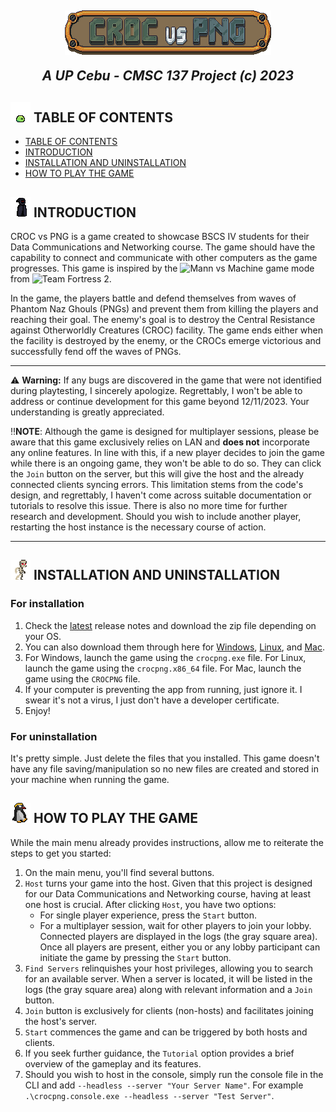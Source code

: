 <h2 align="center">
  <img src="Assets/UI/title.png" style="vertical-align: bottom">
  
  <i>A UP Cebu - CMSC 137 Project (c) 2023</i>
</h2>


## ![Slime](Assets/GIFs/slime_idle.gif) TABLE OF CONTENTS
- [ TABLE OF CONTENTS](#-table-of-contents)
- [ INTRODUCTION](#-introduction)
- [ INSTALLATION AND UNINSTALLATION](#-installation-and-uninstallation)
- [ HOW TO PLAY THE GAME](#-how-to-play-the-game)

## ![Ghoul](Assets/GIFs/ghoul_idle.gif) INTRODUCTION
CROC vs PNG is a game created to showcase BSCS IV students for their Data Communications and Networking course. The game should have the capability to connect and communicate with other computers as the game progresses. This game is inspired by the ![Mann vs Machine](https://wiki.teamfortress.com/wiki/Mann_vs._Machine) game mode from ![Team Fortress 2](https://wiki.teamfortress.com/wiki/Main_Page).

In the game, the players battle and defend themselves from waves of Phantom Naz Ghouls (PNGs) and prevent them from killing the players and reaching their goal. The enemy's goal is to destroy the Central Resistance against Otherworldly Creatures (CROC) facility. The game ends either when the facility is destroyed by the enemy, or the CROCs emerge victorious and successfully fend off the waves of PNGs.


---

⚠️ **Warning:** If any bugs are discovered in the game that were not identified during playtesting, I sincerely apologize. Regrettably, I won't be able to address or continue development for this game beyond 12/11/2023. Your understanding is greatly appreciated.

‼️**NOTE**: Although the game is designed for multiplayer sessions, please be aware that this game exclusively relies on LAN and **does not** incorporate any online features. In line with this, if a new player decides to join the game while there is an ongoing game, they won't be able to do so. They can click the `Join` button on the server, but this will give the host and the already connected clients syncing errors. This limitation stems from the code's design, and regrettably, I haven't come across suitable documentation or tutorials to resolve this issue. There is also no more time for further research and development. Should you wish to include another player, restarting the host instance is the necessary course of action.

---

## ![Skeleton](Assets/GIFs/skeleton_idle.gif) INSTALLATION AND UNINSTALLATION

### For installation

1) Check the [latest](https://github.com/naixsu/CROCPNG/releases/tag/v1.1.1) release notes and download the zip file depending on your OS.
2) You can also download them through here for [Windows](https://github.com/naixsu/CROCPNG/releases/download/v1.1.1/Windows.zip), [Linux](https://github.com/naixsu/CROCPNG/releases/download/v1.1.1/Linux.zip), and [Mac](https://github.com/naixsu/CROCPNG/releases/download/v1.1.1/Mac.zip).
3) For Windows, launch the game using the `crocpng.exe` file. For Linux, launch the game using the `crocpng.x86_64` file. For Mac, launch the game using the `CROCPNG` file.
4) If your computer is preventing the app from running, just ignore it. I swear it's not a virus, I just don't have a developer certificate.
5) Enjoy!

### For uninstallation
It's pretty simple. Just delete the files that you installed. This game doesn't have any file saving/manipulation so no new files are created and stored in your machine when running the game.


## ![Pingu](Assets/GIFs/pingu_idle.gif) HOW TO PLAY THE GAME

While the main menu already provides instructions, allow me to reiterate the steps to get you started:
1) On the main menu, you'll find several buttons.
2) `Host` turns your game into the host. Given that this project is designed for our Data Communications and Networking course, having at least one host is crucial. After clicking `Host`, you have two options:
   - For single player experience, press the `Start` button.
   - For a multiplayer session, wait for other players to join your lobby. Connected players are displayed in the logs (the gray square area). Once all players are present, either you or any lobby participant can initiate the game by pressing the `Start` button.
3) `Find Servers` relinquishes your host privileges, allowing you to search for an available server. When a server is located, it will be listed in the logs (the gray square area) along with relevant information and a `Join` button.
4) `Join` button is exclusively for clients (non-hosts) and facilitates joining the host's server.
5) `Start` commences the game and can be triggered by both hosts and clients.
6) If you seek further guidance, the `Tutorial` option provides a brief overview of the gameplay and its features.
7) Should you wish to host in the console, simply run the console file in the CLI and add `--headless --server "Your Server Name"`. For example `.\crocpng.console.exe --headless --server "Test Server"`. 


